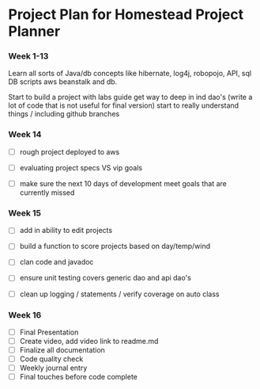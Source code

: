 # Project Plan for Homestead Project Planner

### Week 1-13

Learn all sorts of Java/db concepts like hibernate, log4j, robopojo, API, sql DB scripts
aws beanstalk and db.  

Start to build a project with labs guide
get way to deep in ind dao's  (write a lot of code that is not useful for final version)
start to really understand things / including github branches


### Week 14

- [ ] rough project deployed to aws
- [ ] evaluating project specs VS vip goals
- [ ] make sure the next 10 days of development meet goals that are currently missed


### Week 15
- [ ] add in ability to edit projects
- [ ]  build a function to score projects based on day/temp/wind
- [ ]  clan code and javadoc
- [ ] ensure unit testing covers generic dao and api dao's
- [ ] clean up logging / statements / verify coverage on auto class




### Week 16
- [ ] Final Presentation
- [ ] Create video, add video link to readme.md
- [ ] Finalize all documentation
- [ ] Code quality check
- [ ] Weekly journal entry
- [ ] Final touches before code complete
